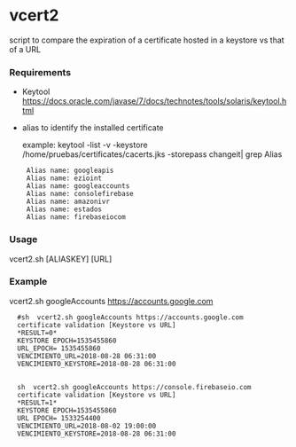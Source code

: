 # vcert2
script to compare the expiration of a certificate hosted in a keystore vs that of a URL

### Requirements

* Keytool https://docs.oracle.com/javase/7/docs/technotes/tools/solaris/keytool.html
* alias to identify the installed certificate
  
  example: keytool -list -v -keystore /home/pruebas/certificates/cacerts.jks -storepass changeit| grep Alias
  
       Alias name: googleapis
       Alias name: ezioint
       Alias name: googleaccounts
       Alias name: consolefirebase
       Alias name: amazonivr
       Alias name: estados
       Alias name: firebaseiocom

 


### Usage

 vcert2.sh [ALIASKEY] [URL]
 
### Example

vcert2.sh googleAccounts https://accounts.google.com
      
      #sh  vcert2.sh googleAccounts https://accounts.google.com
      certificate validation [Keystore vs URL]
      *RESULT=0*
      KEYSTORE EPOCH=1535455860 
      URL_EPOCH= 1535455860
      VENCIMIENTO_URL=2018-08-28 06:31:00
      VENCIMIENTO_KEYSTORE=2018-08-28 06:31:00
      
      
      sh  vcert2.sh googleAccounts https://console.firebaseio.com
      certificate validation [Keystore vs URL]
      *RESULT=1*
      KEYSTORE EPOCH=1535455860
      URL EPOCH= 1533254400
      VENCIMIENTO_URL=2018-08-02 19:00:00
      VENCIMIENTO_KEYSTORE=2018-08-28 06:31:00








